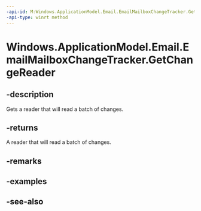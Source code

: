 ```yaml
---
-api-id: M:Windows.ApplicationModel.Email.EmailMailboxChangeTracker.GetChangeReader
-api-type: winrt method
---
```


<!-- Method syntax
public Windows.ApplicationModel.Email.EmailMailboxChangeReader GetChangeReader()
-->

# Windows.ApplicationModel.Email.EmailMailboxChangeTracker.GetChangeReader

## -description
Gets a reader that will read a batch of changes.

## -returns
A reader that will read a batch of changes.

## -remarks

## -examples

## -see-also
